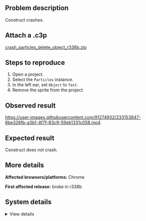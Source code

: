 ## Problem description

Construct crashes.

## Attach a .c3p

[crash_particles_delete_object_r338b.zip](https://github.com/WilsonPercival/WilsonPercival/files/11276060/crash_particles_delete_object_r338b.zip)

## Steps to reproduce

1. Open a project.
2. Select the `Particles` instance.
3. In the left ear, set `Object` to `Text`.
4. Remove the sprite from the project.

## Observed result

https://user-images.githubusercontent.com/91274932/233153847-6be326fb-a3b1-4f7f-83c9-59eb1331c058.mp4

## Expected result

Construct does not crash.

## More details



**Affected browsers/platforms:** Chrome

**First affected release:** broke in r338b

## System details

<details><summary>View details</summary>

Error report information
Type: unhandled exception
File: https://editor.construct.net/r338/projectResources.js, line 777, col 335
Message: Uncaught Error: animation frame has no content
Stack: Error: animation frame has no content at d.zI (https://editor.construct.net/r338/projectResources.js:777:341) at d.Kja (https://editor.construct.net/r338/projectResources.js:782:464) at sKb.Instance.zg (https://editor.construct.net/r338/main.js:2052:87) at sKb.Instance.zg (https://editor.construct.net/r338/plugins/allEditorPlugins.js:169:330) at sKb.Instance.Xf (https://editor.construct.net/r338/plugins/allEditorPlugins.js:167:323) at d.Xf (https://editor.construct.net/r338/projectResources.js:847:336) at d.Xf (https://editor.construct.net/r338/projectResources.js:1378:489) at d.Xf (https://editor.construct.net/r338/projectResources.js:1335:324) at F6b (https://editor.construct.net/r338/components/editors/layoutView/layoutView.js:89:318)
Construct version: r338
URL: https://editor.construct.net/r338/
Date: Wed Apr 19 2023 15:48:55 GMT+0300 (Восточная Европа, летнее время)
Uptime: 61.4 s

Platform information
Product: Construct 3 r338 (beta)
Browser: Chrome 109.0.5414.120
Browser engine: Chromium
Context: browser
Operating system: Windows NT 0.1.0
Device type: desktop
Device pixel ratio: 1
Logical CPU cores: 2
Approx. device memory: 4 GB
User agent: Mozilla/5.0 (Windows NT 10.0; Win64; x64) AppleWebKit/537.36 (KHTML, like Gecko) Chrome/109.0.0.0 Safari/537.36
Language setting: en-US

WebGL information
Version string: WebGL 2.0 (OpenGL ES 3.0 Chromium)
Numeric version: 2
Supports NPOT textures: yes
Supports GPU profiling: no
Supports highp precision: yes
Vendor: Google Inc. (Google)
Renderer: ANGLE (Google, Vulkan 1.3.0 (SwiftShader Device (Subzero) (0x0000C0DE)), SwiftShader driver)
Major performance caveat: yes
Maximum texture size: 8192
Point size range: 1 to 1023
Extensions: EXT_color_buffer_float, EXT_color_buffer_half_float, EXT_float_blend, EXT_texture_compression_bptc, EXT_texture_compression_rgtc, EXT_texture_filter_anisotropic, OES_draw_buffers_indexed, OES_texture_float_linear, WEBGL_compressed_texture_astc, WEBGL_compressed_texture_etc, WEBGL_compressed_texture_etc1, WEBGL_compressed_texture_s3tc, WEBGL_compressed_texture_s3tc_srgb, WEBGL_debug_renderer_info, WEBGL_lose_context, WEBGL_multi_draw, OVR_multiview2

</details>
